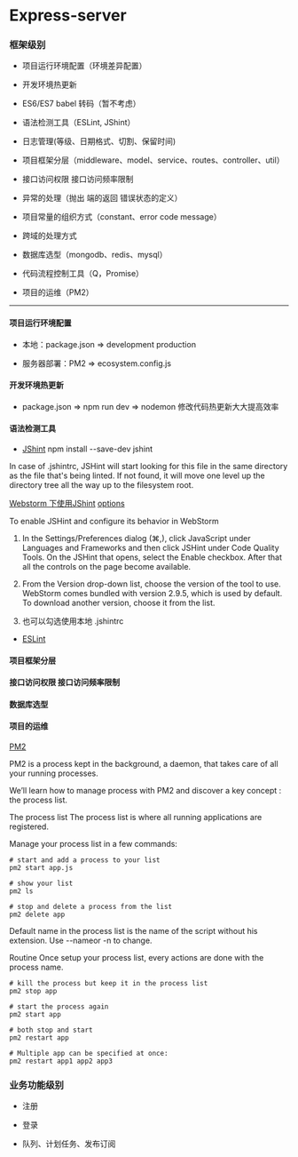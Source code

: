 # Express-server
### 框架级别
* 项目运行环境配置（环境差异配置）

* 开发环境热更新

* ES6/ES7 babel 转码（暂不考虑）

* 语法检测工具（ESLint, JShint）

* 日志管理(等级、日期格式、切割、保留时间)

* 项目框架分层（middleware、model、service、routes、controller、util）

* 接口访问权限 接口访问频率限制

* 异常的处理（抛出 端的返回 错误状态的定义）

* 项目常量的组织方式（constant、error code message）

* 跨域的处理方式

* 数据库选型（mongodb、redis、mysql）

* 代码流程控制工具（Q，Promise）

* 项目的运维（PM2）
- - -

#### 项目运行环境配置
* 本地：package.json => development production

* 服务器部署：PM2 => ecosystem.config.js

#### 开发环境热更新
* package.json => npm run dev => nodemon 修改代码热更新大大提高效率

#### 语法检测工具
* [JShint](http://jshint.com/docs/) 
npm install --save-dev jshint

In case of .jshintrc, JSHint will start looking for this file in the same directory as the file that's being linted. 
If not found, it will move one level up the directory tree all the way up to the filesystem root.

[Webstorm 下使用JShint](http://www.jetbrains.com/help/webstorm/jshint.html)
[options](http://jshint.com/docs/options/)

To enable JSHint and configure its behavior in WebStorm
1. In the Settings/Preferences dialog (⌘,), click JavaScript under Languages and Frameworks and then click JSHint under Code Quality Tools. 
On the JSHint that opens, select the Enable checkbox. After that all the controls on the page become available.

2. From the Version drop-down list, choose the version of the tool to use. WebStorm comes bundled with version 2.9.5, which is used by default. 
To download another version, choose it from the list.

3. 也可以勾选使用本地 .jshintrc

* [ESLint](http://www.jetbrains.com/help/webstorm/eslint.html)

#### 项目框架分层

#### 接口访问权限 接口访问频率限制


#### 数据库选型

#### 项目的运维
[PM2](https://pm2.io/doc/en/runtime/guide/process-management/)

PM2 is a process kept in the background, a daemon, that takes care of all your running processes.

We’ll learn how to manage process with PM2 and discover a key concept : the process list.

The process list
The process list is where all running applications are registered.

Manage your process list in a few commands:
```$xslt
# start and add a process to your list
pm2 start app.js

# show your list
pm2 ls

# stop and delete a process from the list
pm2 delete app
```
Default name in the process list is the name of the script without his extension. Use --nameor -n to change.

Routine
Once setup your process list, every actions are done with the process name.
```$xslt
# kill the process but keep it in the process list
pm2 stop app

# start the process again
pm2 start app

# both stop and start
pm2 restart app

# Multiple app can be specified at once:
pm2 restart app1 app2 app3
```
### 业务功能级别
* 注册

* 登录

* 队列、计划任务、发布订阅


